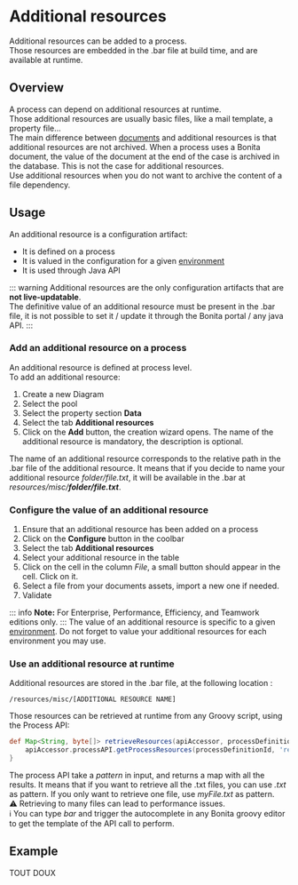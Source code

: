 # Additional resources
Additional resources can be added to a process.  
Those resources are embedded in the .bar file at build time, and are available at runtime.

## Overview

A process can depend on additional resources at runtime.  
Those additional resources are usually basic files, like a mail template, a property file...  
The main difference between [documents](documents.md) and additional resources is that additional resources are not archived. When a process uses a Bonita document, the value of the document at the end of the case is archived in the database. This is not the case for additional resources.  
Use additional resources when you do not want to archive the content of a file dependency.


## Usage

An additional resource is a configuration artifact: 

 - It is defined on a process
 - It is valued in the configuration for a given [environment](environments.md)
 - It is used through Java API

::: warning
Additional resources are the only configuration artifacts that are **not live-updatable**.   
The definitive value of an additional resource must be present in the .bar file, it is not possible to set it / update it through the Bonita portal / any java API. 
:::

### Add an additional resource on a process

An additional resource is defined at process level.  
To add an additional resource: 

 1. Create a new Diagram
 2. Select the pool
 3. Select the property section **Data**
 4. Select the tab **Additional resources**
 5. Click on the **Add** button, the creation wizard opens. The name of the additional resource is mandatory, the description is optional. 
 
 The name of an additional resource corresponds to the relative path in the .bar file of the additional resource. It means that if you decide to name your additional resource _folder/file.txt_, it will be available in the .bar at _resources/misc/**folder/file.txt**_.

### Configure the value of an additional resource

 1. Ensure that an additional resource has been added on a process
 2. Click on the **Configure** button in the coolbar
 3. Select the tab **Additional resources**
 4. Select your additional resource in the table
 5. Click on the cell in the column _File_, a small button should appear in the cell. Click on it.
 6. Select a file from your documents assets, import a new one if needed. 
 7. Validate

::: info
**Note:** For Enterprise, Performance, Efficiency, and Teamwork editions only.
:::
The value of an additional resource is specific to a given [environment](environments.md). Do not forget to value your additional resources for each environment you may use.

### Use an additional resource at runtime

Additional resources are stored in the .bar file, at the following location : 

    /resources/misc/[ADDITIONAL RESOURCE NAME]

Those resources can be retrieved at runtime from any Groovy script, using the Process API:

``` groovy
def Map<String, byte[]> retrieveResources(apiAccessor, processDefinitionId, filenamesPattern) {
	apiAccessor.processAPI.getProcessResources(processDefinitionId, 'resources/misc/filenamesPattern')
}
```
The process API take a _pattern_ in input, and returns a map with all the results. It means that if you want to retrieve all the .txt files, you can use _.txt_ as pattern. If you only want to retrieve one file, use _myFile.txt_ as pattern.  
⚠️ Retrieving to many files can lead to performance issues.  
ℹ️ You can type _bar_ and trigger the autocomplete in any Bonita groovy editor to get the template of the API call to perform.

## Example


TOUT DOUX